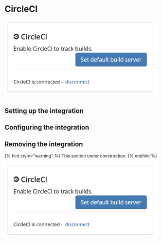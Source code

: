# CircleCI



![](../../.gitbook/assets/circleci-integration-dialog.png)

## Setting up the integration

## Configuring the integration

## Removing the integration

{% hint style="warning" %}
This section under construction.
{% endhint %}

![](../../.gitbook/assets/circleci-integration-dialog.png)



